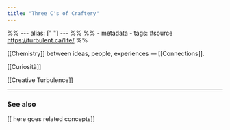 ```yaml
---
title: "Three C's of Craftery"
---
```

%% ---
alias: [" "]
--- %%
%% - metadata
	- tags: #source https://turbulent.ca/life/
%%

[[Chemistry]] between ideas, people, experiences — [[Connections]].

[[Curiosità]]

[[Creative Turbulence]]

-------------
### See also
[[ here goes related concepts]]
